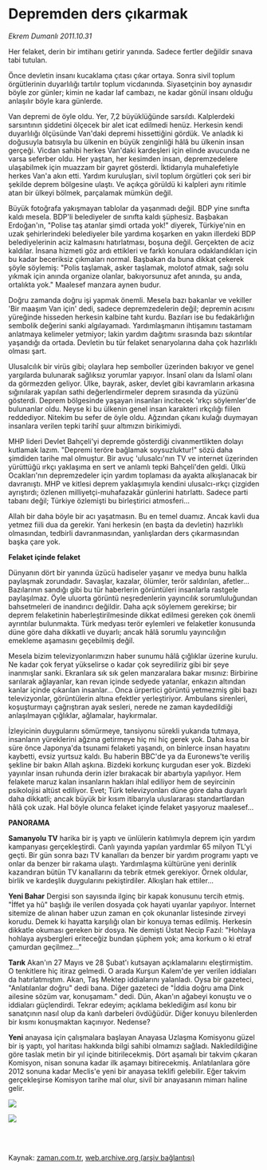 # Depremden ders çıkarmak

*Ekrem Dumanlı 2011.10.31*

<td class="columnist-detail">
<p>Her felaket, derin bir imtihanı getirir yanında. Sadece fertler değildir sınava tabi tutulan.</p>
<p>
<div id="haberMetinDiv">
<p> Önce devletin insanı kucaklama çıtası çıkar ortaya. Sonra sivil toplum örgütlerinin duyarlılığı tartılır toplum vicdanında. Siyasetçinin boy aynasıdır böyle zor günler; kimin ne kadar laf cambazı, ne kadar gönül insanı olduğu anlaşılır böyle kara günlerde.
<p>Van depremi de öyle oldu. Yer, 7,2 büyüklüğünde sarsıldı. Kalplerdeki sarsıntının şiddetini ölçecek bir alet icat edilmedi henüz. Herkesin kendi duyarlılığı ölçüsünde Van'daki depremi hissettiğini gördük. Ve anladık ki doğusuyla batısıyla bu ülkenin en büyük zenginliği hâlâ bu ülkenin insan gerçeği. Vicdan sahibi herkes Van'daki kardeşleri için elinde avucunda ne varsa seferber oldu. Her yaştan, her kesimden insan, depremzedelere ulaşabilmek için muazzam bir gayret gösterdi. İktidarıyla muhalefetiyle herkes Van'a akın etti. Yardım kuruluşları, sivil toplum örgütleri çok seri bir şekilde deprem bölgesine ulaştı. Ve açıkça görüldü ki kalpleri aynı ritimle atan bir ülkeyi bölmek, parçalamak mümkün değil.
<p>Büyük fotoğrafa yakışmayan tablolar da yaşanmadı değil. BDP yine sınıfta kaldı mesela. BDP'li belediyeler de sınıfta kaldı şüphesiz. Başbakan Erdoğan'ın, "Polise taş atanlar şimdi ortada yok!" diyerek, Türkiye'nin en uzak şehirlerindeki belediyeler bile yardıma koşarken en yakın illerdeki BDP belediyelerinin aciz kalmasını hatırlatması, boşuna değil. Gerçekten de aciz kaldılar. İnsana hizmeti göz ardı ettikleri ve farklı konulara odaklandıkları için bu kadar beceriksiz çıkmaları normal. Başbakan da buna dikkat çekerek şöyle söylemiş: "Polis taşlamak, asker taşlamak, molotof atmak, sağı solu yıkmak için anında organize olanlar, bakıyorsunuz afet anında, şu anda, ortalıkta yok." Maalesef manzara aynen budur.
<p>Doğru zamanda doğru işi yapmak önemli. Mesela bazı bakanlar ve vekiller 'Bir maaşım Van için' dedi, sadece depremzedelerin değil; depremin acısını yüreğinde hisseden herkesin kalbine taht kurdu. Bazıları ise bu fedakârlığın sembolik değerini sanki algılayamadı. Yardımlaşmanın ihtişamını tastamam anlatmaya kelimeler yetmiyor; lakin yardım dağıtımı sırasında bazı sıkıntılar yaşandığı da ortada. Devletin bu tür felaket senaryolarına daha çok hazırlıklı olması şart.
<p>Ulusalcılık bir virüs gibi; olaylara hep semboller üzerinden bakıyor ve genel yargılarda bulunarak sağlıksız yorumlar yapıyor. İnsanî olanı da İslamî olanı da görmezden geliyor. Ülke, bayrak, asker, devlet gibi kavramların arkasına sığınılarak yapılan sathi değerlendirmeler deprem sırasında da yüzünü gösterdi. Deprem bölgesinde yaşayan insanları incitecek 'ırkçı söylemler'de bulunanlar oldu. Neyse ki bu ülkenin genel insan karakteri ırkçılığı fiilen reddediyor. Nitekim bu sefer de öyle oldu. Ağzından çıkanı kulağı duymayan insanlara verilen tepki tarihî şuur altımızın birikimiydi.
<p>MHP lideri Devlet Bahçeli'yi depremde gösterdiği civanmertlikten dolayı kutlamak lazım. "Depremi teröre bağlamak soysuzluktur!" sözü daha şimdiden tarihe mal olmuştur. Bir avuç 'ulusalcı'nın TV ve internet üzerinden yürüttüğü ırkçı yaklaşıma en sert ve anlamlı tepki Bahçeli'den geldi. Ülkü Ocakları'nın depremzedeler için yardım toplaması da ayakta alkışlanacak bir davranıştı. MHP ve kitlesi deprem yaklaşımıyla kendini ulusalcı-ırkçı çizgiden ayrıştırdı; özlenen milliyetçi-muhafazakâr günlerini hatırlattı. Sadece parti tabanı değil; Türkiye özlemişti bu birleştirici atmosferi...
<p>Allah bir daha böyle bir acı yaşatmasın. Bu en temel duamız. Ancak kavli dua yetmez fiili dua da gerekir. Yani herkesin (en başta da devletin) hazırlıklı olmasından, tedbirli davranmasından, yanlışlardan ders çıkarmasından başka çare yok. 
<p>
<p><b>Felaket içinde felaket</b>
<p>Dünyanın dört bir yanında üzücü hadiseler yaşanır ve medya bunu halkla paylaşmak zorundadır. Savaşlar, kazalar, ölümler, terör saldırıları, afetler... Bazılarının sandığı gibi bu tür haberlerin görüntüleri insanlarla rastgele paylaşılmaz. Öyle uluorta görüntü neşredenlerin yayıncılık sorumluluğundan bahsetmeleri de inandırıcı değildir. Daha açık söylemem gerekirse; bir deprem felaketinin haberleştirilmesinde dikkat edilmesi gereken çok önemli ayrıntılar bulunmakta. Türk medyası terör eylemleri ve felaketler konusunda düne göre daha dikkatli ve duyarlı; ancak hâlâ sorumlu yayıncılığın emekleme aşamasını geçebilmiş değil.
<p>Mesela bizim televizyonlarımızın haber sunumu hâlâ çığlıklar üzerine kurulu. Ne kadar çok feryat yükselirse o kadar çok seyrediliriz gibi bir şeye inanmışlar sanki. Ekranlara sık sık gelen manzaralara bakar mısınız: Birbirine sarılarak ağlayanlar, kan revan içinde sedyede yatanlar, enkazın altından kanlar içinde çıkarılan insanlar... Onca ürpertici görüntü yetmezmiş gibi bazı televizyonlar, görüntülerin altına efektler yerleştiriyor. Ambulans sirenleri, koşuşturmayı çağrıştıran ayak sesleri, nerede ne zaman kaydedildiği anlaşılmayan çığlıklar, ağlamalar, haykırmalar.
<p>İzleyicinin duygularını sömürmeye, tansiyonu sürekli yukarıda tutmaya, insanların yüreklerini ağzına getirmeye hiç mi hiç gerek yok. Daha kısa bir süre önce Japonya'da tsunami felaketi yaşandı, on binlerce insan hayatını kaybetti, evsiz yurtsuz kaldı. Bu haberin BBC'de ya da Euronews'te veriliş şekline bir bakın Allah aşkına. Bizdeki korkunç kurgudan eser yok. Bizdeki yayınlar insan ruhunda derin izler bırakacak bir abartıyla yapılıyor. Hem felakete maruz kalan insanların hakları ihlal ediliyor hem de seyircinin psikolojisi altüst ediliyor. Evet; Türk televizyonları düne göre daha duyarlı daha dikkatli; ancak büyük bir kısım itibarıyla uluslararası standartlardan hâlâ çok uzak. Hal böyle olunca felaket içinde felaket yaşıyoruz maalesef... 
<p>
<p><b>PANORAMA</b>
<p>
<p><b>Samanyolu TV</b> harika bir iş yaptı ve ünlülerin katılımıyla deprem için yardım kampanyası gerçekleştirdi. Canlı yayında yapılan yardımlar 65 milyon TL'yi geçti. Bir gün sonra bazı TV kanalları da benzer bir yardım programı yaptı ve onlar da benzer bir rakama ulaştı. Yardımlaşma kültürüne yeni derinlik kazandıran bütün TV kanallarını da tebrik etmek gerekiyor. Örnek oldular, birlik ve kardeşlik duygularını pekiştirdiler. Alkışları hak ettiler...
<p><b>Yeni Bahar</b> Dergisi son sayısında ilginç bir kapak konusunu tercih etmiş. "İffet ya hû" başlığı ile verilen dosyada çok hayati uyarılar yapılıyor. İnternet sitemize de alınan haber uzun zaman en çok okunanlar listesinde zirveyi korudu. Demek ki hayatta karşılığı olan bir konuya temas edilmiş. Herkesin dikkatle okuması gereken bir dosya. Ne demişti Üstat Necip Fazıl: "Hohlaya hohlaya aysbergleri eriteceğiz bundan şüphem yok; ama korkum o ki etraf çamurdan geçilmez..."
<p>
<p><b>Tarık</b> Akan'ın 27 Mayıs ve 28 Şubat'ı kutsayan açıklamalarını eleştirmiştim. O tenkitlere hiç itiraz gelmedi. O arada Kurşun Kalem'de yer verilen iddiaları da hatırlatmıştım. Akan, Taş Mektep iddialarını yalanladı. Oysa bir gazeteci, "Anlatılanlar doğru" dedi bana. Diğer gazeteci de "İddia doğru ama Dink ailesine sözüm var, konuşamam." dedi. Dün, Akan'ın ağabeyi konuştu ve o iddiaları güçlendirdi. Tekrar edeyim; açıklama beklediğim asıl konu bir sanatçının nasıl olup da kanlı darbeleri övdüğüdür. Diğer konuyu bilenlerden bir kısmı konuşmaktan kaçınıyor. Nedense?
<p>
<p><b>Yeni</b> anayasa için çalışmalara başlayan Anayasa Uzlaşma Komisyonu güzel bir iş yaptı, yol haritası hakkında bilgi sahibi olmamızı sağladı. Nakledildiğine göre taslak metin bir yıl içinde bitirilecekmiş. Dört aşamalı bir takvim çıkaran Komisyon, nisan sonuna kadar ilk aşamayı bitirecekmiş. Anlatılanlara göre 2012 sonuna kadar Meclis'e yeni bir anayasa teklifi gelebilir. Eğer takvim gerçekleşirse Komisyon tarihe mal olur, sivil bir anayasanın mimarı haline gelir.
<p>
<p><img border="0" src="http://web.archive.org/web/20120103014714im_/http://medya.zaman.com.tr/2011/10/31/tiraj.jpg"/>
<p>
<p>
<p><img border="0" src="http://web.archive.org/web/20120103014714im_/http://medya.zaman.com.tr/2011/10/31/dergi.jpg"/>
<p></p></p></p></p></p></p></p></p></p></p></p></p></p></p></p></p></p></p></p></p></p></p></p></p></p></p></p></div>
</p>


<p><br>
		 </br></p></td>

Kaynak: [zaman.com.tr](http://zaman.com.tr/yazar.do?yazino=1196747), [web.archive.org (arşiv bağlantısı)](http://web.archive.org/web/20120103014714/http://zaman.com.tr:80/yazar.do?yazino=1196747)
